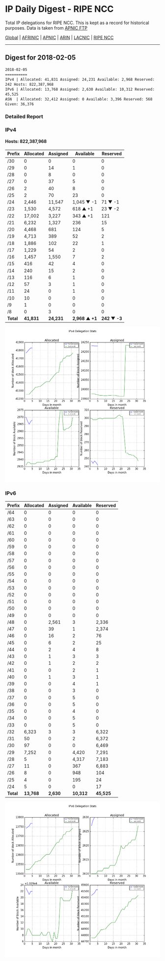 # IP Daily Digest - RIPE NCC

Total IP delegations for RIPE NCC. This is kept as a record for historical purposes. Data is taken from [APNIC FTP](https://ftp.apnic.net/)

[Global](https://github.com/csmets/IP-Daily-Digest) | [AFRINIC](https://github.com/csmets/IP-Daily-Digest/tree/master/archives/AFRINIC) | [APNIC](https://github.com/csmets/IP-Daily-Digest/tree/master/archives/APNIC) | [ARIN](https://github.com/csmets/IP-Daily-Digest/tree/master/archives/ARIN) | [LACNIC](https://github.com/csmets/IP-Daily-Digest/tree/master/archives/LACNIC) | [RIPE NCC](https://github.com/csmets/IP-Daily-Digest/tree/master/archives/RIPE_NCC)

---

## Digest for 2018-02-05
```
2018-02-05
==========
IPv4 | Allocated: 41,831 Assigned: 24,231 Available: 2,968 Reserved: 242 Hosts: 822,387,968
IPv6 | Allocated: 13,768 Assigned: 2,630 Available: 10,312 Reserved: 45,525
ASN  | Allocated: 32,412 Assigned: 0 Available: 3,396 Reserved: 568 Given: 36,376
```

### Detailed Report

### IPv4

#### Hosts: **822,387,968**

| Prefix | Allocated | Assigned | Available | Reserved |
| ----- | ----- | ----- | ----- | ----- |
| /30 | 0 | 0 | 0 | 0 |
| /29 | 0 | 14 | 1 | 0 |
| /28 | 0 | 8 | 0 | 0 |
| /27 | 0 | 37 | 5 | 0 |
| /26 | 2 | 40 | 8 | 0 |
| /25 | 2 | 70 | 23 | 0 |
| /24 | 2,446 | 11,547 | 1,045 ▼ -1 | 71 ▼ -1 |
| /23 | 1,530 | 4,572 | 618 ▲ +1 | 23 ▼ -2 |
| /22 | 17,002 | 3,227 | 343 ▲ +1 | 121 |
| /21 | 6,232 | 1,327 | 236 | 15 |
| /20 | 4,468 | 681 | 124 | 5 |
| /19 | 4,713 | 389 | 52 | 2 |
| /18 | 1,886 | 102 | 22 | 1 |
| /17 | 1,229 | 54 | 2 | 0 |
| /16 | 1,457 | 1,550 | 7 | 2 |
| /15 | 416 | 42 | 4 | 0 |
| /14 | 240 | 15 | 2 | 0 |
| /13 | 116 | 6 | 1 | 0 |
| /12 | 57 | 3 | 1 | 0 |
| /11 | 24 | 0 | 1 | 0 |
| /10 | 10 | 0 | 0 | 0 |
| /9 | 1 | 0 | 0 | 0 |
| /8 | 0 | 3 | 0 | 0 |
| **Total** | **41,831** | **24,231** | **2,968 ▲ +1** | **242 ▼ -3** |

![ipv4-stats](ipv4-figure.png)

### IPv6

| Prefix | Allocated | Assigned | Available | Reserved |
| ----- | ----- | ----- | ----- | ----- |
| /64 | 0 | 0 | 0 | 0 |
| /63 | 0 | 0 | 0 | 0 |
| /62 | 0 | 0 | 0 | 0 |
| /61 | 0 | 0 | 0 | 0 |
| /60 | 0 | 0 | 0 | 0 |
| /59 | 0 | 0 | 0 | 0 |
| /58 | 0 | 0 | 0 | 0 |
| /57 | 0 | 0 | 0 | 0 |
| /56 | 0 | 0 | 0 | 0 |
| /55 | 0 | 0 | 0 | 0 |
| /54 | 0 | 0 | 0 | 0 |
| /53 | 0 | 0 | 0 | 0 |
| /52 | 0 | 0 | 0 | 0 |
| /51 | 0 | 0 | 0 | 0 |
| /50 | 0 | 0 | 0 | 0 |
| /49 | 0 | 0 | 0 | 0 |
| /48 | 0 | 2,561 | 3 | 2,336 |
| /47 | 0 | 39 | 1 | 2,374 |
| /46 | 0 | 16 | 2 | 76 |
| /45 | 0 | 6 | 2 | 25 |
| /44 | 0 | 2 | 4 | 8 |
| /43 | 0 | 1 | 3 | 3 |
| /42 | 0 | 1 | 2 | 2 |
| /41 | 0 | 0 | 2 | 1 |
| /40 | 0 | 1 | 3 | 1 |
| /39 | 0 | 0 | 4 | 1 |
| /38 | 0 | 0 | 3 | 0 |
| /37 | 0 | 0 | 5 | 0 |
| /36 | 0 | 0 | 5 | 0 |
| /35 | 0 | 0 | 4 | 0 |
| /34 | 0 | 0 | 5 | 0 |
| /33 | 0 | 0 | 5 | 0 |
| /32 | 6,323 | 3 | 3 | 6,322 |
| /31 | 50 | 0 | 2 | 6,372 |
| /30 | 97 | 0 | 0 | 6,469 |
| /29 | 7,252 | 0 | 4,420 | 7,291 |
| /28 | 5 | 0 | 4,317 | 7,183 |
| /27 | 11 | 0 | 367 | 6,883 |
| /26 | 8 | 0 | 948 | 104 |
| /25 | 4 | 0 | 195 | 24 |
| /24 | 5 | 0 | 0 | 17 |
| **Total** | **13,768** | **2,630** | **10,312** | **45,525** |

![ipv6-stats](ipv6-figure.png)